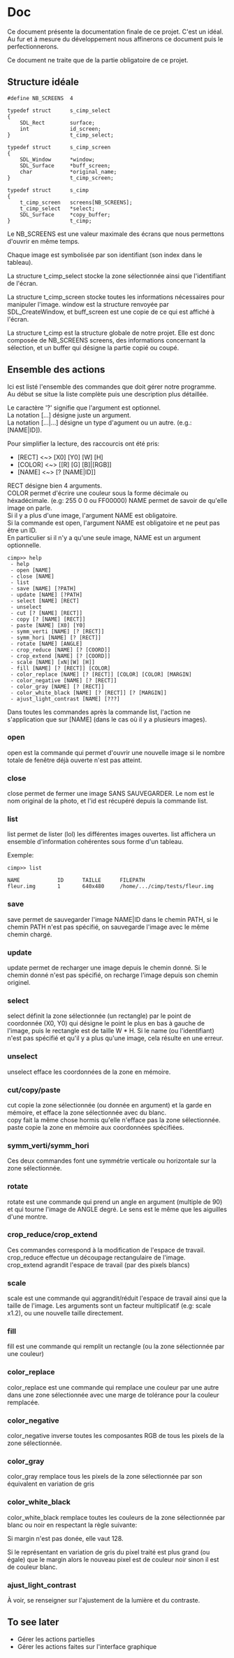 # Doc

Ce document présente la documentation finale de ce projet. C'est un idéal. Au fur et à mesure du développement nous affinerons ce document puis le perfectionnerons.

Ce document ne traite que de la partie obligatoire de ce projet.  

## Structure idéale

```
#define NB_SCREENS	4

typedef struct      s_cimp_select
{
	SDL_Rect        surface;
	int             id_screen;
}                   t_cimp_select;

typedef struct      s_cimp_screen
{
	SDL_Window      *window;
	SDL_Surface     *buff_screen;
	char            *original_name;
}                   t_cimp_screen;

typedef struct      s_cimp
{
	t_cimp_screen   screens[NB_SCREENS];
	t_cimp_select   *select;
	SDL_Surface     *copy_buffer;
}                   t_cimp;
```

Le NB_SCREENS est une valeur maximale des écrans que nous permettons d'ouvrir en même temps.

Chaque image est symbolisée par son identifiant (son index dans le tableau).

La structure t_cimp_select stocke la zone sélectionnée ainsi que l'identifiant de l'écran.

La structure t_cimp_screen stocke toutes les informations nécessaires pour manipuler l'image. window est la structure renvoyée par SDL_CreateWindow, et buff_screen est une copie de ce qui est affiché à l'écran.

La structure t_cimp est la structure globale de notre projet. Elle est donc composée de NB_SCREENS screens, des informations concernant la sélection, et un buffer qui désigne la partie copié ou coupé.

## Ensemble des actions

Ici est listé l'ensemble des commandes que doit gérer notre programme.  
Au début se situe la liste complète puis une description plus détaillée.

Le caractère '?' signifie que l'argument est optionnel.  
La notation [...] désigne juste un argument.  
La notation [...|...] désigne un type d'agument ou un autre. (e.g.: [NAME|ID]).  

Pour simplifier la lecture, des raccourcis ont été pris:
 - [RECT] <~> [X0] [Y0] [W] [H]
 - [COLOR] <~> [[R] [G] [B]|[RGB]]
 - [NAME] <~> [? [NAME|ID]]

RECT désigne bien 4 arguments.  
COLOR permet d'écrire une couleur sous la forme décimale ou héxadécimale. (e.g: 255 0 0 ou FF00000)
NAME permet de savoir de qu'elle image on parle.  
Si il y a plus d'une image, l'argument NAME est obligatoire.  
Si la commande est open, l'argument NAME est obligatoire et ne peut pas être un ID.  
En particulier si il n'y a qu'une seule image, NAME est un argument optionnelle.

```
cimp>> help
 - help
 - open [NAME]
 - close [NAME]
 - list
 - save [NAME] [?PATH]
 - update [NAME] [?PATH]
 - select [NAME] [RECT]
 - unselect
 - cut [? [NAME] [RECT]]
 - copy [? [NAME] [RECT]]
 - paste [NAME] [X0] [Y0]
 - symm_verti [NAME] [? [RECT]]
 - symm_hori [NAME] [? [RECT]]
 - rotate [NAME] [ANGLE]
 - crop_reduce [NAME] [? [COORD]]
 - crop_extend [NAME] [? [COORD]]
 - scale [NAME] [xN|[W] [H]]
 - fill [NAME] [? [RECT]] [COLOR]
 - color_replace [NAME] [? [RECT]] [COLOR] [COLOR] [MARGIN]
 - color_negative [NAME] [? [RECT]]
 - color_gray [NAME] [? [RECT]]
 - color_white_black [NAME] [? [RECT]] [? [MARGIN]]
 - ajust_light_contrast [NAME] [???]
```

Dans toutes les commandes après la commande list, l'action ne s'application que sur [NAME] (dans le cas où il y a plusieurs images).

### open

open est la commande qui permet d'ouvrir une nouvelle image si le nombre totale de fenêtre déjà ouverte n'est pas atteint.

### close

close permet de fermer une image SANS SAUVEGARDER. Le nom est le nom original de la photo, et l'id est récupéré depuis la commande list.

### list

list permet de lister (lol) les différentes images ouvertes. list affichera un ensemble d'information cohérentes sous forme d'un tableau.

Exemple:
```
cimp>> list

NAME			ID		TAILLE		FILEPATH
fleur.img		1		640x480		/home/.../cimp/tests/fleur.img
```

### save

save permet de sauvegarder l'image NAME|ID dans le chemin PATH, si le chemin PATH n'est pas spécifié, on sauvegarde l'image avec le même chemin chargé.

### update

update permet de recharger une image depuis le chemin donné. Si le chemin donné n'est pas spécifié, on recharge l'image depuis son chemin originel.

### select

select définit la zone sélectionnée (un rectangle) par le point de coordonnée (X0, Y0) qui désigne le point le plus en bas à gauche de l'image, puis le rectangle est de taille W * H. Si le name (ou l'identifiant) n'est pas spécifié et qu'il y a plus qu'une image, cela résulte en une erreur.

### unselect

unselect efface les coordonnées de la zone en mémoire.

### cut/copy/paste

cut copie la zone sélectionnée (ou donnée en argument) et la garde en mémoire, et efface la zone sélectionnée avec du blanc.  
copy fait la même chose hormis qu'elle n'efface pas la zone sélectionnée.  
paste copie la zone en mémoire aux coordonnées spécifiées.

### symm_verti/symm_hori

Ces deux commandes font une symmétrie verticale ou horizontale sur la zone sélectionnée.

### rotate

rotate est une commande qui prend un angle en argument (multiple de 90) et qui tourne l'image de ANGLE degré. Le sens est le même que les aiguilles d'une montre.

### crop_reduce/crop_extend

Ces commandes correspond à la modification de l'espace de travail.  
crop_reduce effectue un découpage rectangulaire de l'image.  
crop_extend agrandit l'espace de travail (par des pixels blancs)

### scale

scale est une commande qui aggrandit/réduit l'espace de travail ainsi que la taille de l'image.
Les arguments sont un facteur multiplicatif (e.g: scale x1.2), ou une nouvelle taille directement.

### fill

fill est une commande qui remplit un rectangle (ou la zone sélectionnée par une couleur)

### color_replace

color_replace est une commande qui remplace une couleur par une autre dans une zone sélectionnée avec une marge de tolérance pour la couleur remplacée.

### color_negative

color_negative inverse toutes les composantes RGB de tous les pixels de la zone sélectionnée.

### color_gray

color_gray remplace tous les pixels de la zone sélectionnée par son équivalent en variation de gris

### color_white_black

color_white_black remplace toutes les couleurs de la zone sélectionnée par blanc ou noir en respectant la règle suivante:

Si margin n'est pas donée, elle vaut 128.

Si le représentant en variation de gris du pixel traité est plus grand (ou égale) que le margin alors le nouveau pixel est de couleur noir sinon il est de couleur blanc.

### ajust_light_contrast

À voir, se renseigner sur l'ajustement de la lumière et du contraste.

## To see later

 - Gérer les actions partielles
 - Gérer les actions faites sur l'interface graphique

